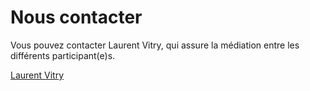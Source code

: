 # Nous contacter

Vous pouvez contacter Laurent Vitry, qui assure la médiation entre les différents participant(e)s. 

[Laurent Vitry](mailto:l.vitry@cg33.fr)
